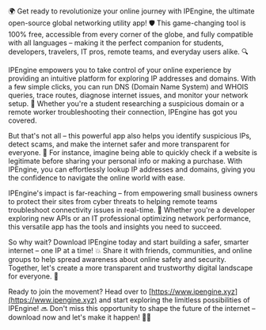 🌍 Get ready to revolutionize your online journey with IPEngine, the ultimate open-source global networking utility app! 🛡️ This game-changing tool is 100% free, accessible from every corner of the globe, and fully compatible with all languages – making it the perfect companion for students, developers, travelers, IT pros, remote teams, and everyday users alike. 🔍

IPEngine empowers you to take control of your online experience by providing an intuitive platform for exploring IP addresses and domains. With a few simple clicks, you can run DNS (Domain Name System) and WHOIS queries, trace routes, diagnose internet issues, and monitor your network setup. 📡 Whether you're a student researching a suspicious domain or a remote worker troubleshooting their connection, IPEngine has got you covered.

But that's not all – this powerful app also helps you identify suspicious IPs, detect scams, and make the internet safer and more transparent for everyone. 💪 For instance, imagine being able to quickly check if a website is legitimate before sharing your personal info or making a purchase. With IPEngine, you can effortlessly lookup IP addresses and domains, giving you the confidence to navigate the online world with ease.

IPEngine's impact is far-reaching – from empowering small business owners to protect their sites from cyber threats to helping remote teams troubleshoot connectivity issues in real-time. 🚀 Whether you're a developer exploring new APIs or an IT professional optimizing network performance, this versatile app has the tools and insights you need to succeed.

So why wait? Download IPEngine today and start building a safer, smarter internet – one IP at a time! 💥 Share it with friends, communities, and online groups to help spread awareness about online safety and security. Together, let's create a more transparent and trustworthy digital landscape for everyone. 🌟

Ready to join the movement? Head over to [https://www.ipengine.xyz](https://www.ipengine.xyz) and start exploring the limitless possibilities of IPEngine! 🔜 Don't miss this opportunity to shape the future of the internet – download now and let's make it happen! 💪🌟